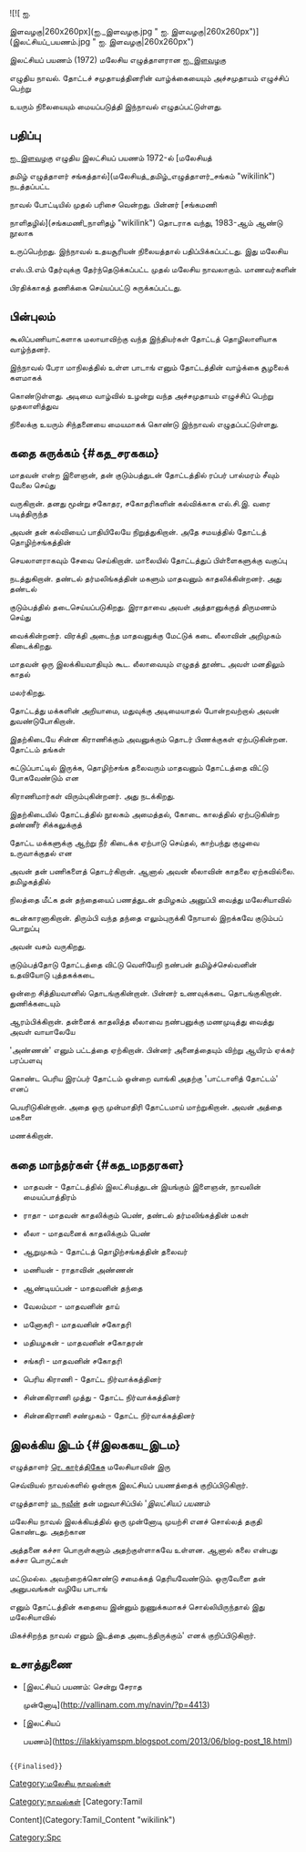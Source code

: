 ![![ ஐ.
இளவழகு\|260x260px](ஐ._இளவழகு.jpg " ஐ. இளவழகு|260x260px")](இலட்சியப்_பயணம்.jpg " ஐ. இளவழகு|260x260px")
இலட்சியப் பயணம் (1972) மலேசிய எழுத்தாளரான [ஐ. இளவழகு](ஐ._இளவழகு "wikilink")
எழுதிய நாவல். தோட்டச் சமுதாயத்தினரின் வாழ்க்கையையும் அச்சமுதாயம் எழுச்சிப் பெற்று
உயரும் நிலையையும் மையப்படுத்தி இந்நாவல் எழுதப்பட்டுள்ளது.

## பதிப்பு

[ஐ. இளவழகு](ஐ._இளவழகு "wikilink") எழுதிய இலட்சியப் பயணம் 1972-ல் [மலேசியத்
தமிழ் எழுத்தாளர் சங்கத்தால்](மலேசியத்_தமிழ்_எழுத்தாளர்_சங்கம் "wikilink") நடத்தப்பட்ட
நாவல் போட்டியில் முதல் பரிசை வென்றது. பின்னர் [சங்கமணி
நாளிதழில்](சங்கமணி_நாளிதழ் "wikilink") தொடராக வந்து, 1983-ஆம் ஆண்டு நூலாக
உருப்பெற்றது. இந்நாவல் உதயசூரியன் நிலையத்தால் பதிப்பிக்கப்பட்டது. இது மலேசிய
எஸ்.பி.எம் தேர்வுக்கு தேர்ந்தெடுக்கப்பட்ட முதல் மலேசிய நாவலாகும். மாணவர்களின்
பிரதிக்காகத் தணிக்கை செய்யப்பட்டு சுருக்கப்பட்டது.

## பின்புலம்

கூலிப்பணியாட்களாக மலாயாவிற்கு வந்த இந்தியர்கள் தோட்டத் தொழிலாளியாக வாழ்ந்தனர்.
இந்நாவல் பேரா மாநிலத்தில் உள்ள பாடாங் எனும் தோட்டத்தின் வாழ்க்கை சூழலைக் களமாகக்
கொண்டுள்ளது. அடிமை வாழ்வில் உழன்று வந்த அச்சமுதாயம் எழுச்சிப் பெற்று முதலாளித்துவ
நிலைக்கு உயரும் சிந்தனையை மையமாகக் கொண்டு இந்நாவல் எழுதப்பட்டுள்ளது.

## கதை சுருக்கம் {#கத_சரககம}

மாதவன் என்ற இளைஞன், தன் குடும்பத்துடன் தோட்டத்தில் ரப்பர் பால்மரம் சீவும் வேலை செய்து
வருகிறான். தனது மூன்று சகோதர, சகோதரிகளின் கல்விக்காக எல்.சி.இ. வரை படித்திருந்த
அவன் தன் கல்வியைப் பாதியிலேயே நிறுத்துகிறான். அதே சமயத்தில் தோட்டத் தொழிற்சங்கத்தின்
செயலாளராகவும் சேவை செய்கிறான். மாலையில் தோட்டத்துப் பிள்ளைகளுக்கு வகுப்பு
நடத்துகிறான். தண்டல் தர்மலிங்கத்தின் மகளும் மாதவனும் காதலிக்கின்றனர். அது தண்டல்
குடும்பத்தில் தடைசெய்யப்படுகிறது. இராதாவை அவள் அத்தானுக்குத் திருமணம் செய்து
வைக்கின்றனர். விரக்தி அடைந்த மாதவனுக்கு மேட்டுக் கடை லீலாவின் அறிமுகம் கிடைக்கிறது.
மாதவன் ஒரு இலக்கியவாதியும் கூட. லீலாவையும் எழுதத் தூண்ட அவள் மனதிலும் காதல்
மலர்கிறது.

தோட்டத்து மக்களின் அறியாமை, மதுவுக்கு அடிமையாதல் போன்றவற்றால் அவன் துவண்டுபோகிறான்.
இதற்கிடையே சின்ன கிராணிக்கும் அவனுக்கும் தொடர் பிணக்குகள் ஏற்படுகின்றன. தோட்டம் தங்கள்
கட்டுப்பாட்டில் இருக்க, தொழிற்சங்க தலைவரும் மாதவனும் தோட்டத்தை விட்டு போகவேண்டும் என
கிராணிமார்கள் விரும்புகின்றனர். அது நடக்கிறது.

இதற்கிடையில் தோட்டத்தில் நூலகம் அமைத்தல், கோடை காலத்தில் ஏற்படுகின்ற தண்ணீர் சிக்கலுக்குத்
தோட்ட மக்களுக்கு ஆற்று நீர் கிடைக்க ஏற்பாடு செய்தல், காற்பந்து குழுவை உருவாக்குதல் என
அவன் தன் பணிகளைத் தொடர்கிறான். ஆனால் அவன் லீலாவின் காதலை ஏற்கவில்லை. தமிழகத்தில்
நிலத்தை மீட்க தன் தந்தையைப் பணத்துடன் தமிழகம் அனுப்பி வைத்து மலேசியாவில்
கடன்காரனாகிறான். திரும்பி வந்த தந்தை எலும்புருக்கி நோயால் இறக்கவே குடும்பப் பொறுப்பு
அவன் வசம் வருகிறது.

குடும்பத்தோடு தோட்டத்தை விட்டு வெளியேறி நண்பன் தமிழ்ச்செல்வனின் உதவியோடு புத்தகக்கடை
ஒன்றை சித்தியவானில் தொடங்குகின்றான். பின்னர் உணவுக்கடை தொடங்குகிறான். துணிக்கடையும்
ஆரம்பிக்கிறான். தன்னைக் காதலித்த லீலாவை நண்பனுக்கு மணமுடித்து வைத்து அவள் வாயாலேயே
'அண்ணன்' எனும் பட்டத்தை ஏற்கிறான். பின்னர் அனைத்தையும் விற்று ஆயிரம் ஏக்கர் பரப்பளவு
கொண்ட பெரிய இரப்பர் தோட்டம் ஒன்றை வாங்கி அதற்கு 'பாட்டாளித் தோட்டம்' எனப்
பெயரிடுகின்றான். அதை ஒரு முன்மாதிரி தோட்டமாய் மாற்றுகிறான். அவன் அத்தை மகளை
மணக்கிறான்.

## கதை மாந்தர்கள் {#கத_மநதரகள}

-   மாதவன் - தோட்டத்தில் இலட்சியத்துடன் இயங்கும் இளைஞன், நாவலின் மையப்பாத்திரம்
-   ராதா - மாதவன் காதலிக்கும் பெண், தண்டல் தர்மலிங்கத்தின் மகள்
-   லீலா - மாதவனைக் காதலிக்கும் பெண்
-   ஆறுமுகம் - தோட்டத் தொழிற்சங்கத்தின் தலைவர்
-   மணியன் - ராதாவின் அண்ணன்
-   ஆண்டியப்பன் - மாதவனின் தந்தை
-   வேலம்மா - மாதவனின் தாய்
-   மனோகரி - மாதவனின் சகோதரி
-   மதியழகன் - மாதவனின் சகோதரன்
-   சங்கரி - மாதவனின் சகோதரி
-   பெரிய கிராணி - தோட்ட நிர்வாக்கத்தினர்
-   சின்னகிராணி முத்து - தோட்ட நிர்வாக்கத்தினர்
-   சின்னகிராணி சண்முகம் - தோட்ட நிர்வாக்கத்தினர்

## இலக்கிய இடம் {#இலககய_இடம}

எழுத்தாளர் [ரெ. கார்த்திகேசு](ரெ._கார்த்திகேசு "wikilink") மலேசியாவின் இரு
செவ்வியல் நாவல்களில் ஒன்றாக இலட்சியப் பயணத்தைக் குறிப்பிடுகிறார்.

எழுத்தாளர் [ம. நவீன்](ம._நவீன் "wikilink") தன் மறுவாசிப்பில் '*இலட்சியப் பயணம்*
மலேசிய நாவல் இலக்கியத்தில் ஒரு முன்னோடி முயற்சி எனச் சொல்லத் தகுதி கொண்டது. அதற்கான
அத்தனை கச்சா பொருள்களும் அதற்குள்ளாகவே உள்ளன. ஆனால் கலை என்பது கச்சா பொருட்கள்
மட்டுமல்ல. அவற்றைக்கொண்டு சமைக்கத் தெரியவேண்டும். ஒருவேளை தன் அனுபவங்கள் வழியே பாடாங்
எனும் தோட்டத்தின் கதையை இன்னும் நுணுக்கமாகச் சொல்லியிருந்தால் இது மலேசியாவில்
மிகச்சிறந்த நாவல் எனும் இடத்தை அடைந்திருக்கும்' எனக் குறிப்பிடுகிறார்.

## உசாத்துணை

-   [இலட்சியப் பயணம்: சென்று சேராத
    முன்னோடி](http://vallinam.com.my/navin/?p=4413)
-   [இலட்சியப்
    பயணம்](https://ilakkiyamspm.blogspot.com/2013/06/blog-post_18.html)

```{=mediawiki}
{{Finalised}}
```
[Category:மலேசிய நாவல்கள்](Category:மலேசிய_நாவல்கள் "wikilink")
[Category:நாவல்கள்](Category:நாவல்கள் "wikilink") [Category:Tamil
Content](Category:Tamil_Content "wikilink")
[Category:Spc](Category:Spc "wikilink")
